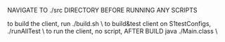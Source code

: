 NAVIGATE TO ./src DIRECTORY BEFORE RUNNING ANY SCRIPTS

to build the client, run                    ./build.sh              \\
to build&test client on S1testConfigs,      ./runAllTest            \\
to run the client, no script, AFTER BUILD   java ./Main.class       \\

